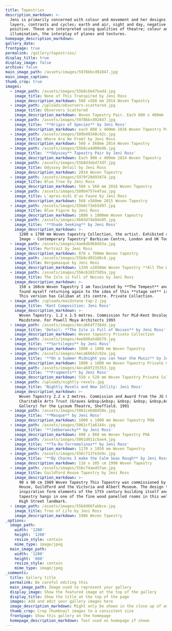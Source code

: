 ```yaml
---
title: Tapestries
description_markdown: >-
  Jeni is primarily concerned with colour and movement and her designs involve
  layers, contrasts and cycles; earth and air, night and day, negative and
  positive. These are interpreted using qualities of theatre; colour and
  illumination, the interplay of planes and textures.
homepage_description_markdown:
gallery_date:
frontpage: true
permalink: /gallery/tapestries/
display_title: true
display_image: false
archive: false
main_image_path: /assets/images/5978bbcd92847.jpg
main_image_caption:
thumb_crop: true
images:
  - image_path: /assets/images/55b8cbb47badd.jpg
    image_title: None of This Transpired by Jeni Ross
    image_description_markdown: 560 x560 mm 2014 Woven Tapestry
  - image_path: /uploads/observers-scattered.jpg
    image_title: Observers Scattered
    image_description_markdown: Woven Tapestry Pair. Each 800 x 400mm
  - image_path: /assets/images/5978bbcd92847.jpg
    image_title: '**Origin of Species** by Jeni Ross'
    image_description_markdown: each 800 x 400mm 2016 Woven Tapestry Pair
  - image_path: /assets/images/589b49348c42c.jpg
    image_title: Where Are We From? by Jeni Ross
    image_description_markdown: 560 x 560mm 2014 Woven Tapestry
  - image_path: /assets/images/55b8ca4d00e96.jpg
    image_title: '**Odyssey** Tapestry Pair by Jeni Ross'
    image_description_markdown: Each 800 x 400mm 2014 Woven Tapestry
  - image_path: /assets/images/55b8d3ebd73df.jpg
    image_title: Odyssey Detail by Jeni Ross
    image_description_markdown: 2014 Woven Tapestry
  - image_path: /assets/images/5979f28d93474.jpg
    image_title: Blue Tree by Jeni Ross
    image_description_markdown: 560 x 560 mm 2016 Woven Tapestry
  - image_path: /assets/images/589b4757e4faa.jpg
    image_title: L'apres-midi d'un Faune by Jeni Ross
    image_description_markdown: 560 x560mm 2015 Woven Tapestry
  - image_path: /assets/images/55b8c73eb5d97.jpg
    image_title: Blue Figure by Jeni Ross
    image_description_markdown: 1080 x 1000mm Woven tapestry
  - image_path: /assets/images/4b03d74e0da95.jpg
    image_title: '**Shade Seeking** by Jeni Ross'
    image_description_markdown: >-
      1200 x 1700 mm Woven tapestry Collection, the artist. Exhibited at "Woven
      Image - Contemporary Tapestry" Barbican Centre, London and UK Tour.
  - image_path: /assets/images/4ae6db968dd3a.jpg
    image_title: Portrait by Jeni Ross
    image_description_markdown: 870 x 780mm Woven tapestry
  - image_path: /assets/images/55b8cd93160c6.jpg
    image_title: Bergamasque by Jeni Ross
    image_description_markdown: 1350 x2050mm Woven Tapestry **All The World's a Stage** Private Collection
  - image_path: /assets/images/556c61837505a.jpg
    image_title: The Isle is Full of Noises by Jeni Ross
    image_description_markdown: >-
      150 x 168cm Woven Tapestry I am fascinated by **The Tempest** and have
      found myself returning again to the idea of this **stage set** island.
      This version has Caliban at its centre. Private Collection.
  - image_path: /uploads/maidstone-tap-2.jpg
    image_title: 'Kent Composition: Jeni Ross'
    image_description_markdown: >-
      Woven Tapestry. 1.2 x 1.5 metres. Commission for Mid-Kent Oncology Centre,
      Maidstone. For Powell Moya Architects 1993
  - image_path: /assets/images/4eca664f7384d.jpg
    image_title: 'Detail: **The Isle is Full of Noises** by Jeni Ross'
    image_description_markdown: Woven tapestry Private Collection
  - image_path: /assets/images/4ee0d8a546b79.jpg
    image_title: '**Sortileges** by Jeni Ross'
    image_description_markdown: 1000 x 1000 mm Woven Tapestry
  - image_path: /assets/images/4eca68642c92e.jpg
    image_title: '**On a Summer Midnight you can hear the Music** by Jeni Ross'
    image_description_markdown: 1000 x 1000 mm Woven Tapestry Private Collection
  - image_path: /assets/images/4eca69f235353.jpg
    image_title: '**Fragments** by Jeni Ross'
    image_description_markdown: 550 x 520 mm Woven Tapestry Private Collection
  - image_path: /uploads/nightly-revels.jpg
    image_title: 'Nightly Revels and New Jollity: Jeni Ross'
    image_description_markdown: >-
      Woven Tapestry 2.2 x 2 metres. Commission and Award from the JG Graves
      Charitable Arts Trust (Graves &nbsp;&nbsp; &nbsp; &nbsp; &nbsp;Art
      Gallery) for the Lyceum Theatre, Sheffield. 1991
  - image_path: /assets/images/5061cebd8d58e.jpg
    image_title: '**Masque** by Jeni Ross'
    image_description_markdown: 1000 x 1000 mm Woven Tapestry POA
  - image_path: /assets/images/5061cf1a6144c.jpg
    image_title: '**Jabberwocky** by Jeni Ross'
    image_description_markdown: 890 x 860 mm Woven Tapestry POA
  - image_path: /assets/images/5061d011cbae4.jpg
    image_title: '**Ta-Ra-Torremolinos** by Jeni Ross'
    image_description_markdown: 1170 x 1050 mm Woven Tapestry
  - image_path: /assets/images/556c7137e2e9c.jpg
    image_title: '**By Charms I make the Calm Seas Rough** by Jeni Ross'
    image_description_markdown: 116 x 105 cm 1990 Woven Tapestry
  - image_path: /assets/images/556c74ae45fae.jpg
    image_title: Guildford House Tapestry by Jeni Ross
    image_description_markdown: >-
      90 x 90 cm 1989 Woven Tapestry This Tapestry was commissioned by Guildford
      House, Guildford and the Victoria and Albert Museum. The design takes its
      inspiration form elements of the 17th century building itself and the
      tapestry hangs in one of the fine wood panelled rooms in this well known
      High Street landmark.
  - image_path: /assets/images/55b8d66fabbce.jpg
    image_title: Tree of Life by Jeni Ross
    image_description_markdown: 1986 Woven Tapestry
_options:
  image_path:
    width: '1200'
    height: '1200'
    resize_style: contain
    mime_type: image/jpeg
  main_image_path:
    width: '1200'
    height: '800'
    resize_style: contain
    mime_type: image/jpeg
_comments:
  title: Gallery title
  permalink: Be careful editing this
  main_image_path: Image used to represent your gallery
  display_image: Show the featured image at the top of the gallery
  display_title: Show the title at the top of the page
  images: Add and edit your gallery images here
  image_description_markdown: Might only be shown in the close up of an image
  thumb_crop: Crop thumbnail images to a consistent size
  frontpage: Show this gallery on the homepage
  homepage_description_markdown: Text used on homepage if shown
---
```


